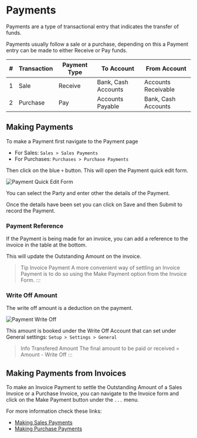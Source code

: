 # Payments

Payments are a type of transactional entry that indicates the transfer of funds.

Payments usually follow a sale or a purchase, depending on this a Payment entry can be made to either Receive or Pay funds.

|  # | Transaction | Payment Type | To Account          | From Account        |
| -: | ----------- | ------------ | ------------------- | ------------------- |
|  1 | Sale        | Receive      | Bank, Cash Accounts | Accounts Receivable |
|  2 | Purchase    | Pay          | Accounts Payable    | Bank, Cash Accounts |

## Making Payments

To make a Payment first navigate to the Payment page

* For Sales: `Sales > Sales Payments`
* For Purchases: `Purchases > Purchase Payments`

Then click on the blue `+` button. This will open the Payment quick edit form.

![Payment Quick Edit Form](images/payment-quick-edit.png)

You can select the Party and enter other the details of the Payment.

Once the details have been set you can click on Save and then Submit to record the Payment.

### Payment Reference

If the Payment is being made for an invoice, you can add a reference to the invoice in the table at the bottom.

This will update the Outstanding Amount on the invoice.

> Tip Invoice Payment A more convenient way of settling an Invoice Payment is to do so using the Make Payment option from the Invoice Form. :::

### Write Off Amount

The write off amount is a deduction on the payment.

![Payment Write Off](images/payment-writeoff.png)

This amount is booked under the Write Off Account that can set under General settings: `Setup > Settings > General`

> Info Transfered Amount The final amount to be paid or received = Amount - Write Off :::

## Making Payments from Invoices

To make an Invoice Payment to settle the Outstanding Amount of a Sales Invoice or a Purchase Invoice, you can navigate to the Invoice form and click on the Make Payment button under the `...` menu.

For more information check these links:

* [Making Sales Payments](../../transactions/sales-invoices/#making-sales-payments)
* [Making Purchase Payments](../../transactions/purchase-invoices/#making-purchase-payments)
